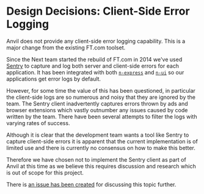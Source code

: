 # Design Decisions: Client-Side Error Logging

Anvil does not provide any client-side error logging capability. This is a major change from the existing FT.com toolset.

Since the Next team started the rebuild of FT.com in 2014 we've used [Sentry] to capture and log both server and client-side errors for each application. It has been integrated with both [`n-express`] and [`n-ui`] so our applications get error logs by default.

However, for some time the value of this has been questioned, in particular the client-side logs are so numerous and noisy that they are ignored by the team. The Sentry client inadvertently captures errors thrown by ads and browser extensions which vastly outnumber any issues caused by code written by the team. There have been several attempts to filter the logs with varying rates of success.

Although it is clear that the development team wants a tool like Sentry to capture client-side errors it is apparent that the current implementation is of limited use and there is currently no consensus on how to make this better.

Therefore we have chosen not to implement the Sentry client as part of Anvil at this time as we believe this requires discussion and research which is out of scope for this project.

There is [an issue has been created][issue] for discussing this topic further.


[Sentry]: https://sentry.io/
[`n-express`]: https://github.com/Financial-Times/n-express/blob/cdba330203de8bdee77833b810dcd8b7cb68a648/main.js#L54
[`n-ui`]: https://github.com/Financial-Times/n-ui/blob/a84d0d39ff1796ab9261fc3588d71dd07c543fe5/browser/bundles/o-errors/index.js
[issue]: https://github.com/Financial-Times/next/issues/315